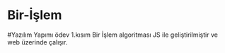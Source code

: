 # Bir-İşlem

#Yazılım Yapımı ödev 1.kısım Bir İşlem algoritması JS ile geliştirilmiştir ve web üzerinde çalışır.
